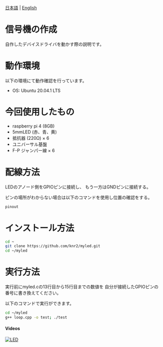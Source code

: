 [日本語](README.md) | [English](README.en.md)

# 信号機の作成

自作したデバイスドライバを動かす際の説明です。

# 動作環境

以下の環境にて動作確認を行っています。

- OS: Ubuntu 20.04.1 LTS

# 今回使用したもの

- raspberry pi 4 (8GB)
- 5mmLED (赤、青、黄)
- 抵抗器 (220Ω) × 6
- ユニバーサル基盤
- F-P ジャンパー線 × 6

# 配線方法

LEDのアノード側をGPIOピンに接続し、
もう一方はGNDピンに接続する。

ピンの場所がわからない場合は以下のコマンドを使用し位置の確認をする。

```sh
pinout
```

# インストール方法

```sh
cd ~
git clone https://github.com/knr2/myled.git
cd ~/myled
```

# 実行方法

実行前にmyled.cの13行目から15行目までの数値を
自分が接続したGPIOピンの番号に書き換えてください。

以下のコマンドで実行ができます。

```sh
cd ~/myled
g++ loop.cpp -o test; ./test
```

#### Videos

[![LED](http://img.youtube.com/vi/UDOO2g307oI/hqdefault.jpg)](https://youtu.be/UDOO2g307oI)